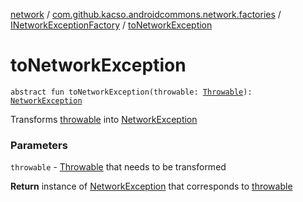 [network](../../index.md) / [com.github.kacso.androidcommons.network.factories](../index.md) / [INetworkExceptionFactory](index.md) / [toNetworkException](./to-network-exception.md)

# toNetworkException

`abstract fun toNetworkException(throwable: `[`Throwable`](https://kotlinlang.org/api/latest/jvm/stdlib/kotlin/-throwable/index.html)`): `[`NetworkException`](../../com.github.kacso.androidcommons.network.exceptions/-network-exception/index.md)

Transforms [throwable](to-network-exception.md#com.github.kacso.androidcommons.network.factories.INetworkExceptionFactory$toNetworkException(kotlin.Throwable)/throwable) into [NetworkException](../../com.github.kacso.androidcommons.network.exceptions/-network-exception/index.md)

### Parameters

`throwable` - [Throwable](https://kotlinlang.org/api/latest/jvm/stdlib/kotlin/-throwable/index.html) that needs to be transformed

**Return**
instance of [NetworkException](../../com.github.kacso.androidcommons.network.exceptions/-network-exception/index.md) that corresponds to [throwable](to-network-exception.md#com.github.kacso.androidcommons.network.factories.INetworkExceptionFactory$toNetworkException(kotlin.Throwable)/throwable)

